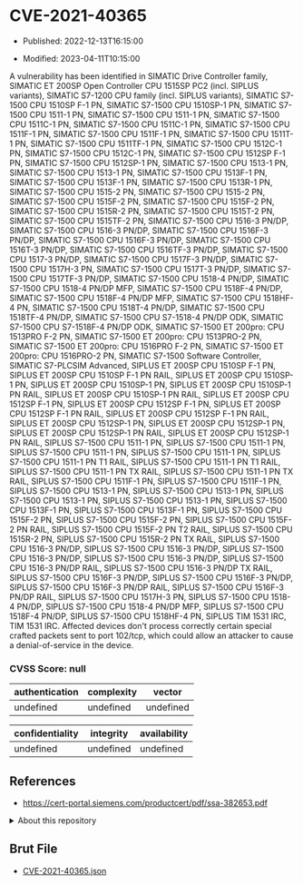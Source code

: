 # CVE-2021-40365

- Published: 2022-12-13T16:15:00

- Modified: 2023-04-11T10:15:00

A vulnerability has been identified in SIMATIC Drive Controller family, SIMATIC ET 200SP Open Controller CPU 1515SP PC2 (incl. SIPLUS variants), SIMATIC S7-1200 CPU family (incl. SIPLUS variants), SIMATIC S7-1500 CPU 1510SP F-1 PN, SIMATIC S7-1500 CPU 1510SP-1 PN, SIMATIC S7-1500 CPU 1511-1 PN, SIMATIC S7-1500 CPU 1511-1 PN, SIMATIC S7-1500 CPU 1511C-1 PN, SIMATIC S7-1500 CPU 1511C-1 PN, SIMATIC S7-1500 CPU 1511F-1 PN, SIMATIC S7-1500 CPU 1511F-1 PN, SIMATIC S7-1500 CPU 1511T-1 PN, SIMATIC S7-1500 CPU 1511TF-1 PN, SIMATIC S7-1500 CPU 1512C-1 PN, SIMATIC S7-1500 CPU 1512C-1 PN, SIMATIC S7-1500 CPU 1512SP F-1 PN, SIMATIC S7-1500 CPU 1512SP-1 PN, SIMATIC S7-1500 CPU 1513-1 PN, SIMATIC S7-1500 CPU 1513-1 PN, SIMATIC S7-1500 CPU 1513F-1 PN, SIMATIC S7-1500 CPU 1513F-1 PN, SIMATIC S7-1500 CPU 1513R-1 PN, SIMATIC S7-1500 CPU 1515-2 PN, SIMATIC S7-1500 CPU 1515-2 PN, SIMATIC S7-1500 CPU 1515F-2 PN, SIMATIC S7-1500 CPU 1515F-2 PN, SIMATIC S7-1500 CPU 1515R-2 PN, SIMATIC S7-1500 CPU 1515T-2 PN, SIMATIC S7-1500 CPU 1515TF-2 PN, SIMATIC S7-1500 CPU 1516-3 PN/DP, SIMATIC S7-1500 CPU 1516-3 PN/DP, SIMATIC S7-1500 CPU 1516F-3 PN/DP, SIMATIC S7-1500 CPU 1516F-3 PN/DP, SIMATIC S7-1500 CPU 1516T-3 PN/DP, SIMATIC S7-1500 CPU 1516TF-3 PN/DP, SIMATIC S7-1500 CPU 1517-3 PN/DP, SIMATIC S7-1500 CPU 1517F-3 PN/DP, SIMATIC S7-1500 CPU 1517H-3 PN, SIMATIC S7-1500 CPU 1517T-3 PN/DP, SIMATIC S7-1500 CPU 1517TF-3 PN/DP, SIMATIC S7-1500 CPU 1518-4 PN/DP, SIMATIC S7-1500 CPU 1518-4 PN/DP MFP, SIMATIC S7-1500 CPU 1518F-4 PN/DP, SIMATIC S7-1500 CPU 1518F-4 PN/DP MFP, SIMATIC S7-1500 CPU 1518HF-4 PN, SIMATIC S7-1500 CPU 1518T-4 PN/DP, SIMATIC S7-1500 CPU 1518TF-4 PN/DP, SIMATIC S7-1500 CPU S7-1518-4 PN/DP ODK, SIMATIC S7-1500 CPU S7-1518F-4 PN/DP ODK, SIMATIC S7-1500 ET 200pro: CPU 1513PRO F-2 PN, SIMATIC S7-1500 ET 200pro: CPU 1513PRO-2 PN, SIMATIC S7-1500 ET 200pro: CPU 1516PRO F-2 PN, SIMATIC S7-1500 ET 200pro: CPU 1516PRO-2 PN, SIMATIC S7-1500 Software Controller, SIMATIC S7-PLCSIM Advanced, SIPLUS ET 200SP CPU 1510SP F-1 PN, SIPLUS ET 200SP CPU 1510SP F-1 PN RAIL, SIPLUS ET 200SP CPU 1510SP-1 PN, SIPLUS ET 200SP CPU 1510SP-1 PN, SIPLUS ET 200SP CPU 1510SP-1 PN RAIL, SIPLUS ET 200SP CPU 1510SP-1 PN RAIL, SIPLUS ET 200SP CPU 1512SP F-1 PN, SIPLUS ET 200SP CPU 1512SP F-1 PN, SIPLUS ET 200SP CPU 1512SP F-1 PN RAIL, SIPLUS ET 200SP CPU 1512SP F-1 PN RAIL, SIPLUS ET 200SP CPU 1512SP-1 PN, SIPLUS ET 200SP CPU 1512SP-1 PN, SIPLUS ET 200SP CPU 1512SP-1 PN RAIL, SIPLUS ET 200SP CPU 1512SP-1 PN RAIL, SIPLUS S7-1500 CPU 1511-1 PN, SIPLUS S7-1500 CPU 1511-1 PN, SIPLUS S7-1500 CPU 1511-1 PN, SIPLUS S7-1500 CPU 1511-1 PN, SIPLUS S7-1500 CPU 1511-1 PN T1 RAIL, SIPLUS S7-1500 CPU 1511-1 PN T1 RAIL, SIPLUS S7-1500 CPU 1511-1 PN TX RAIL, SIPLUS S7-1500 CPU 1511-1 PN TX RAIL, SIPLUS S7-1500 CPU 1511F-1 PN, SIPLUS S7-1500 CPU 1511F-1 PN, SIPLUS S7-1500 CPU 1513-1 PN, SIPLUS S7-1500 CPU 1513-1 PN, SIPLUS S7-1500 CPU 1513-1 PN, SIPLUS S7-1500 CPU 1513-1 PN, SIPLUS S7-1500 CPU 1513F-1 PN, SIPLUS S7-1500 CPU 1513F-1 PN, SIPLUS S7-1500 CPU 1515F-2 PN, SIPLUS S7-1500 CPU 1515F-2 PN, SIPLUS S7-1500 CPU 1515F-2 PN RAIL, SIPLUS S7-1500 CPU 1515F-2 PN T2 RAIL, SIPLUS S7-1500 CPU 1515R-2 PN, SIPLUS S7-1500 CPU 1515R-2 PN TX RAIL, SIPLUS S7-1500 CPU 1516-3 PN/DP, SIPLUS S7-1500 CPU 1516-3 PN/DP, SIPLUS S7-1500 CPU 1516-3 PN/DP, SIPLUS S7-1500 CPU 1516-3 PN/DP, SIPLUS S7-1500 CPU 1516-3 PN/DP RAIL, SIPLUS S7-1500 CPU 1516-3 PN/DP TX RAIL, SIPLUS S7-1500 CPU 1516F-3 PN/DP, SIPLUS S7-1500 CPU 1516F-3 PN/DP, SIPLUS S7-1500 CPU 1516F-3 PN/DP RAIL, SIPLUS S7-1500 CPU 1516F-3 PN/DP RAIL, SIPLUS S7-1500 CPU 1517H-3 PN, SIPLUS S7-1500 CPU 1518-4 PN/DP, SIPLUS S7-1500 CPU 1518-4 PN/DP MFP, SIPLUS S7-1500 CPU 1518F-4 PN/DP, SIPLUS S7-1500 CPU 1518HF-4 PN, SIPLUS TIM 1531 IRC, TIM 1531 IRC. Affected devices don't process correctly certain special crafted packets sent to port 102/tcp, which could allow an attacker to cause a denial-of-service in the device.

### CVSS Score: **null**

| authentication | complexity | vector |
| --- | --- | --- |
| undefined | undefined | undefined |

| confidentiality | integrity | availability |
| --- | --- | --- |
| undefined | undefined | undefined |

## References

* https://cert-portal.siemens.com/productcert/pdf/ssa-382653.pdf

<details>
<summary>About this repository</summary> 

  This repository is part of the project [Live Hack CVE](https://github.com/Live-Hack-CVE). Main website can be found [www.live-hack.org](https://www.live-hack.org) 
  
  Made by [Sn0wAlice](https://github.com/Sn0wAlice) for the people that care about security and need to have a feed of the latest CVEs. Hope you enjoy it, don't forget to star the repo and follow me on [Twitter](https://twitter.com/Sn0wAlice) and [Github](https://github.com/Sn0wAlice). And that is my [personnal website](https://www.alice-snow.me/)

  - [Home Page](https://github.com/Live-Hack-CVE)
  - [Framework](https://github.com/Live-Hack-CVE/cve-framework)
  - [CVE database](https://github.com/Live-Hack-CVE/full_database)
  - [Changelog](https://github.com/Live-Hack-CVE/Changelog)
</details>

## Brut File

* [CVE-2021-40365.json](https://raw.githubusercontent.com/Live-Hack-CVE/full_database/main/cves/2021/CVE-2021-40365.json)

